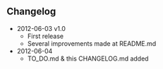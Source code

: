 Changelog
---------
* 2012-06-03 v1.0
    - First release
    - Several improvements made at README.md
* 2012-06-04
    - TO_DO.md & this CHANGELOG.md added